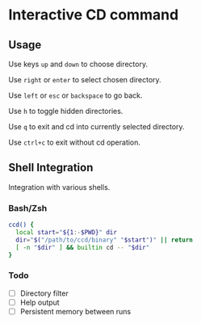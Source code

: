 # Interactive CD command

## Usage
Use keys `up` and `down` to choose directory.

Use `right` or `enter` to select chosen directory.

Use `left` or `esc` or `backspace` to go back.

Use `h` to toggle hidden directories.

Use `q` to exit and cd into currently selected directory.

Use `ctrl+c` to exit without cd operation.

## Shell Integration

Integration with various shells.

### Bash/Zsh
```bash
ccd() {
  local start="${1:-$PWD}" dir
  dir="$("/path/to/ccd/binary" "$start")" || return
  [ -n "$dir" ] && builtin cd -- "$dir"
}
```

### Todo

- [ ] Directory filter
- [ ] Help output
- [ ] Persistent memory between runs
